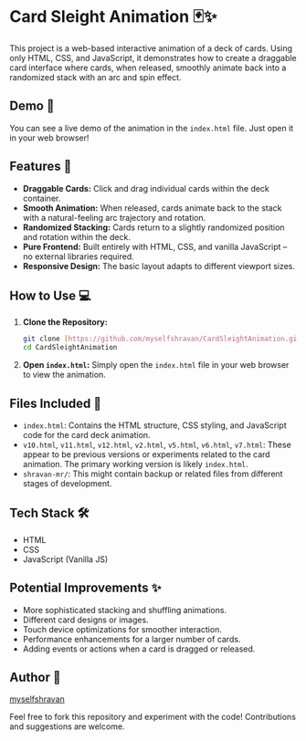 # Card Sleight Animation 🃏✨

This project is a web-based interactive animation of a deck of cards. Using only HTML, CSS, and JavaScript, it demonstrates how to create a draggable card interface where cards, when released, smoothly animate back into a randomized stack with an arc and spin effect.

## Demo 🚀

You can see a live demo of the animation in the `index.html` file. Just open it in your web browser!

## Features 🌟

- **Draggable Cards:** Click and drag individual cards within the deck container.
- **Smooth Animation:** When released, cards animate back to the stack with a natural-feeling arc trajectory and rotation.
- **Randomized Stacking:** Cards return to a slightly randomized position and rotation within the deck.
- **Pure Frontend:** Built entirely with HTML, CSS, and vanilla JavaScript – no external libraries required.
- **Responsive Design:** The basic layout adapts to different viewport sizes.

## How to Use 💻

1.  **Clone the Repository:**
    ```bash
    git clone [https://github.com/myselfshravan/CardSleightAnimation.git](https://github.com/myselfshravan/CardSleightAnimation.git)
    cd CardSleightAnimation
    ```
2.  **Open `index.html`:** Simply open the `index.html` file in your web browser to view the animation.

## Files Included 📂

-   `index.html`: Contains the HTML structure, CSS styling, and JavaScript code for the card deck animation.
-   `v10.html`, `v11.html`, `v12.html`, `v2.html`, `v5.html`, `v6.html`, `v7.html`: These appear to be previous versions or experiments related to the card animation. The primary working version is likely `index.html`.
-   `shravan-mr/`: This might contain backup or related files from different stages of development.

## Tech Stack 🛠️

-   HTML
-   CSS
-   JavaScript (Vanilla JS)

## Potential Improvements ✨

-   More sophisticated stacking and shuffling animations.
-   Different card designs or images.
-   Touch device optimizations for smoother interaction.
-   Performance enhancements for a larger number of cards.
-   Adding events or actions when a card is dragged or released.

## Author 👤

[myselfshravan](https://github.com/myselfshravan)

Feel free to fork this repository and experiment with the code! Contributions and suggestions are welcome.
